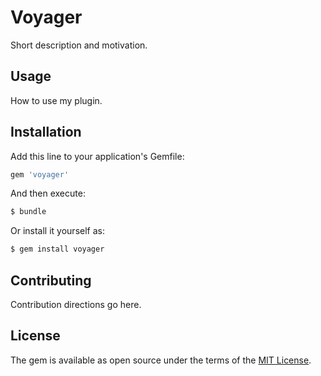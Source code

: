 # Voyager
Short description and motivation.

## Usage
How to use my plugin.

## Installation
Add this line to your application's Gemfile:

```ruby
gem 'voyager'
```

And then execute:
```bash
$ bundle
```

Or install it yourself as:
```bash
$ gem install voyager
```

## Contributing
Contribution directions go here.

## License
The gem is available as open source under the terms of the [MIT License](http://opensource.org/licenses/MIT).
